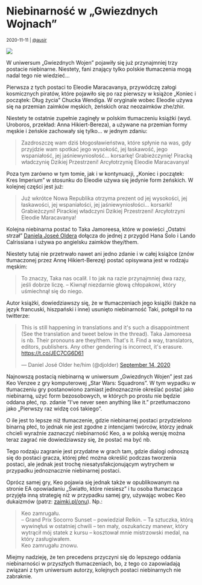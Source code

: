 # Niebinarność w „Gwiezdnych Wojnach”

<small>2020-11-11 | [@ausir](/@ausir)</small>

![](/img/gwiezdne-wojny.jpg)

W uniwersum „Gwiezdnych Wojen” pojawiły się już przynajmniej trzy postacie niebinarne.
Niestety, fani znający tylko polskie tłumaczenia mogą nadal tego nie wiedzieć...

Pierwsza z tych postaci to Eleodie Maracavanya, przywódczę załogi kosmicznych piratów,
które pojawiło się po raz pierwszy w książce „Koniec i początek: Dług życia” Chucka Wendiga.
W oryginale wobec Eleodie używa się na przemian zaimków męskich, żeńskich oraz neozaimków zhe/zhir.

Niestety te ostatnie zupełnie zaginęły w polskim tłumaczeniu książki (wyd. Uroboros, przekład: Anna Hikiert-Bereza),
a używane na przemian formy męskie i żeńskie zachowały się tylko... w jednym zdaniu:

> Zazdroszczę wam dziś błogosławieństwa, które spłynie na was, gdy przyjdzie wam spotkać jego wysokość,
> jej łaskawość, jego wspaniałość, jej jaśniewyniosłość… korsarkę! Grabieżczynię!
> Piracką władczynię Dzikiej Przestrzeni! Arcyłotrzynię Eleodie Maracavanya!

Poza tym zarówno w tym tomie, jak i w kontynuacji, „Koniec i początek: Kres Imperium”
w stosunku do Eleodie używa się jedynie form żeńskich. W kolejnej części jest już:

> Już wkrótce Nowa Republika otrzyma prezent od jej wysokości, jej łaskawości, jej wspaniałości, jej jaśniewyniosłości…
> korsarki! Grabieżczyni! Pirackiej władczyni Dzikiej Przestrzeni! Arcyłotrzyni Eleodie Maracavanya!

Kolejna niebinarna postać to Taka Jamoreesa, które w powieści
„Ostatni strzał” [Daniela Joseé Oldera](https://twitter.com/djolder)
dołącza do jednej z przygód Hana Solo i Lando Calrissiana i używa po angielsku zaimków they/them.

Niestety tutaj nie przetrwało nawet ani jedno zdanie i w całej książce (znów tłumaczonej przez Annę Hikiert-Berezę)
postać opisywana jest w rodzaju męskim:

> To znaczy, Taka nas ocalił. I to jak na razie przynajmniej dwa razy, jeśli dobrze liczę.
> – Kiwnął niezdarnie głową chłopakowi, który uśmiechnął się do niego.

Autor książki, dowiedziawszy się, że w tłumaczeniach jego książki (także na język francuski, hiszpański i inne)
usunięto niebinarność Taki, potępił to na twitterze:

<div class="d-flex justify-content-center"><blockquote class="twitter-tweet"><p lang="en" dir="ltr">This is still happening in translations and it&#39;s such a disappointment (See the translation and tweet below in the thread). Taka Jamoreesa is nb. Their pronouns are they/them. That&#39;s it. Find a way, translators, editors, publishers. Any other gendering is incorrect, it&#39;s erasure. <a href="https://t.co/JEC7CG6D61">https://t.co/JEC7CG6D61</a></p>&mdash; Daniel José Older he/him (@djolder) <a href="https://twitter.com/djolder/status/1305540927008788483?ref_src=twsrc%5Etfw">September 14, 2020</a></blockquote> <script async src="https://platform.twitter.com/widgets.js" charset="utf-8"></script></div>

Najnowszą postacią niebinarną w uniwersum „Gwiezdnych Wojen” jest zaś Keo Venzee z gry komputerowej „Star Wars: Squadrons”.
W tym wypadku w tłumaczeniu gry postanowiono zamiast jednoznacznie określać postać jako niebinarną,
użyć form bezosobowych, w których po prostu nie będzie oddana płeć,
np. zdanie ”I've never seen anything like it.” przetłumaczono jako „Pierwszy raz widzę coś takiego”.

O ile jest to lepsze niż tłumaczenie, gdzie niebinarnej postaci przydzielono binarną płeć,
to jednak nie jest zgodne z intencjami twórców, którzy jednak chcieli wyraźnie zaznaczyć niebinarność Keo,
a w polską wersję można teraz zagrać nie dowiedziawszy się, że postać ma być nb.

Tego rodzaju zagranie jest przydatne w grach tam, gdzie dialogi odnoszą się do postaci gracza,
której płeć można określić podczas tworzenia postaci, ale jednak jest trochę niesatysfakcjonującym wytrychem
w przypadku jednoznacznie niebinarnej postaci.

Oprócz samej gry, Keo pojawia się jednak także w opublikowanym na stronie EA opowiadaniu „Światło, które niesiesz”
i tu osoba tłumacząca przyjęła inną strategię niż w przypadku samej gry, używając wobec Keo dukaizmów (patrz: [zaimki.pl/onu](/onu)).
Np.:

> Keo zamrugału.  
> – Grand Prix Socorro Sunset – powiedział Relkin. – Ta sztuczka, którą wywinęłuś w ostatniej chwili – ten mały, oszukańczy manewr, który wytrącił mój statek z kursu – kosztował mnie mistrzowski medal, na który zasługiwałem.  
> Keo zamrugału znowu.

Miejmy nadzieję, że ten precedens przyczyni się do lepszego oddania niebinarności w przyszłych tłumaczeniach,
bo, z tego co zapowiadają związani z tym uniwersum autorzy, kolejnych postaci niebinarnych nie zabraknie.
